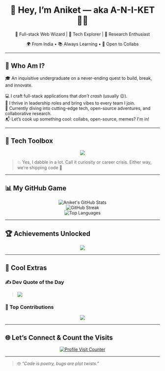 <h1 align="center">🌟 Hey, I’m Aniket — aka A-N-I-KET 👨‍💻</h1>
<p align="center">🚀 Full-stack Web Wizard | 🧠 Tech Explorer | 🧪 Research Enthusiast</p>
<p align="center">🌍 From India • 📚 Always Learning • 🤝 Open to Collabs</p>

---

## 🧠 Who Am I?
🎓 An inquisitive undergraduate on a never-ending quest to build, break, and innovate.<br>  
💻 I craft full-stack applications that *don’t crash* (usually 😉).  
👑 I thrive in leadership roles and bring vibes to every team I join.  
🧪 Currently diving into cutting-edge tech, open-source adventures, and collaborative research.  
📬 Let’s cook up something cool: collabs, open-source, memes? I'm in!

---

## 🧰 Tech Toolbox

<p align="center">
  <img src="https://skillicons.dev/icons?i=html,css,js,ts,react,nextjs,nodejs,cpp,python,java,go,cs,flask,flutter,dart,vercel,firebase,gcp,aws,mongodb,git,kubernetes,tensorflow,pytorch,opencv,rust,tailwind,threejs,sass,figma,canva,blender,ps,ae,pr" />
</p>

> 💥 Yes, I dabble in a lot. Call it curiosity or career crisis. Either way, we’re shipping code 🚚

---

## 📊 My GitHub Game

<p align="center">
  <img src="https://github-readme-stats.vercel.app/api?username=A-N-I-KET&theme=tokyonight&show_icons=true&hide_border=false" alt="Aniket's GitHub Stats" />
  <br />
  <img src="https://github-readme-streak-stats.herokuapp.com?user=A-N-I-KET&theme=tokyonight&hide_border=false" alt="GitHub Streak" />
  <br />
  <img src="https://github-readme-stats.vercel.app/api/top-langs/?username=A-N-I-KET&layout=compact&theme=tokyonight&hide_border=false" alt="Top Languages" />
</p>

---

## 🏆 Achievements Unlocked

<p align="center">
  <img src="https://github-profile-trophy.vercel.app/?username=A-N-I-KET&theme=radical&no-bg=false&no-frame=false&margin-w=4" />
</p>

---

## 🧩 Cool Extras

### ✍️ Dev Quote of the Day
> <img src="https://quotes-github-readme.vercel.app/api?type=horizontal&theme=radical" />

### 🧠 Top Contributions
<p align="center">
  <img src="https://github-contributor-stats.vercel.app/api?username=A-N-I-KET&limit=5&theme=dark&combine_all_yearly_contributions=true" />
</p>

---

## 🌐 Let’s Connect & Count the Visits
<p align="center">
  <a href="https://visitcount.itsvg.in">
    <img src="https://visitcount.itsvg.in/api?id=A-N-I-KET&icon=0&color=0" alt="Profile Visit Counter" />
  </a>
</p>

---

> 🤓 *“Code is poetry, bugs are plot twists.”*

